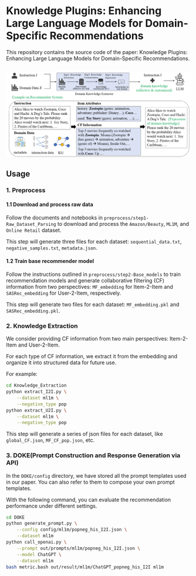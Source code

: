 # Knowledge Plugins: Enhancing Large Language Models for Domain-Specific Recommendations
This repository contains the source code of the paper: Knowledge Plugins: Enhancing Large Language Models for Domain-Specific Recommendations.

##
![](assets/framework.jpg)
## Usage
### 1. Preprocess

#### 1.1 Download and process raw data
Follow the documents and notebooks in `preprocess/step1-Raw_Dataset_Parsing` to download and process the `Amazon/Beauty`, `ML1M`, and `Online Retail` dataset.

This step will generate three files for each dataset: `sequential_data.txt`, `negative_samples.txt`, `metadata.json`.

#### 1.2 Train base recommender model
Follow the instructions outlined in `preprocess/step2-Base_models` to train recommendation models and generate collaborative filtering (CF) information from two perspectives: `MF_embedding` for Item-2-Item and `SASRec_embedding` for User-2-Item, respectively.

This step will generate two files for each dataset: `MF_embedding.pkl` and `SASRec_embedding.pkl`.

### 2. Knowledge Extraction
We consider providing CF information from two main perspectives: Item-2-Item and User-2-Item.

For each type of CF information, we extract it from the embedding and organize it into structured data for future use.

For example:
```bash
cd Knowledge_Extraction
python extract_I2I.py \
    --dataset ml1m \
    --negative_type pop
python extract_U2I.py \
    --dataset ml1m \
    --negative_type pop
```

This step will generate a series of json files for each dataset, like `global_CF.json`, `MF_CF_pop.json`, etc.

### 3. DOKE(Prompt Construction and Response Generation via API)

In the `DOKE/config` directory, we have stored all the prompt templates used in our paper. You can also refer to them to compose your own prompt templates.

With the following command, you can evaluate the recommendation performance under different settings.

```bash
cd DOKE
python generate_prompt.py \
    --config config/ml1m/popneg_his_I2I.json \
    --dataset ml1m
python call_openai.py \
    --prompt out/prompts/ml1m/popneg_his_I2I.json \
    --model ChatGPT \
    --dataset ml1m
bash metric.bash out/result/ml1m/ChatGPT_popneg_his_I2I ml1m
```